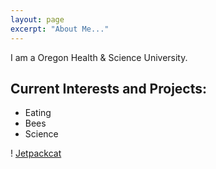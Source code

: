 ```yaml
---
layout: page
excerpt: "About Me..."
---
```


I am a Oregon Health & Science University.

## Current Interests and Projects:

- Eating
- Bees
- Science

! [Jetpackcat](https://octodex.github.com/images/jetpacktocat.png)
